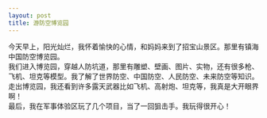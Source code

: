 ```yaml
---
layout: post
title: 游防空博览园
---
```



今天早上，阳光灿烂，我怀着愉快的心情，和妈妈来到了招宝山景区。那里有镇海中国防空博览园。    
我们进入博览园，穿越人防坑道，那里有雕塑、壁画、图片、实物，还有很多枪、飞机、坦克等模型。我了解了世界防空、中国防空、人民防空、未来防空等知识。    
走出博览园，我还看到许多露天武器比如飞机、高射炮、坦克等，我真是大开眼界啊！    
最后，我在军事体验区玩了几个项目，当了一回狙击手。我玩得很开心！    
